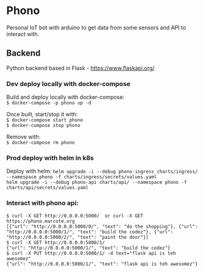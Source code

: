 # Phono
Personal IoT bot with arduino to get data from some sensors and API to interact with.  

## Backend
Python backend based in Flask - https://www.flaskapi.org/  

### Dev deploy locally with docker-compose
Build and deploy locally with docker-compose:  
`$ docker-compose -p phono up -d`

Once built, start/stop it with:  
`$ docker-compose start phono`  
`$ docker-compose stop phono`

Remove with:  
`$ docker-compose rm phono`

### Prod deploy with helm in k8s
Deploy with helm:
`helm upgrade -i --debug phono-ingress charts/ingress/ --namespace phono -f charts/ingress/secrets/values.yaml`  
`helm upgrade -i --debug phono-api charts/api/ --namespace phono -f charts/api/secrets/values.yaml`  

### Interact with phono api:
```
$ curl -X GET http://0.0.0.0:5000/  or curl -X GET https://phono.marcote.org
[{"url": "http://0.0.0.0:5000/0/", "text": "do the shopping"}, {"url": "http://0.0.0.0:5000/1/", "text": "build the codez"}, {"url": "http://0.0.0.0:5000/2/", "text": "paint the door"}]
$ curl -X GET http://0.0.0.0:5000/1/
{"url": "http://0.0.0.0:5000/1/", "text": "build the codez"}
$ curl -X PUT http://0.0.0.0:5000/1/ -d text="flask api is teh awesomez"
{"url": "http://0.0.0.0:5000/1/", "text": "flask api is teh awesomez"}

